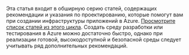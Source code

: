 Эта статья входит в обширную серию статей, содержащих рекомендации и указания по проектированию, которые помогут вам при создании инфраструктуры приложений в Azure. [Просмотрите список статей из этого цикла](#next-steps). Создать среду разработки или тестирования в Azure можно достаточно быстро, однако при реализации готовой, высокодоступной и безопасной среды следует учитывать ряд дополнительных рекомендаций.

